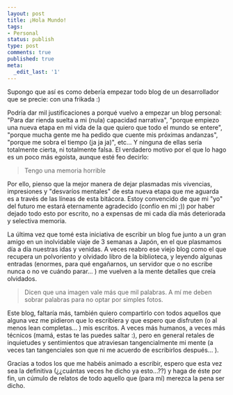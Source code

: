 ```yaml
---
layout: post
title: ¡Hola Mundo!
tags:
- Personal
status: publish
type: post
comments: true
published: true
meta:
  _edit_last: '1'
---
```

Supongo que así es como debería empezar todo blog de un desarrollador que se precie: con una frikada :)
<!-- more -->

Podría dar mil justificaciones a porqué vuelvo a empezar un blog personal: "Para dar rienda suelta a mi (nula) capacidad narrativa", "porque empiezo una nueva etapa en mi vida de la que quiero que todo el mundo se entere", "porque mucha gente me ha pedido que cuente mis próximas andanzas", "porque me sobra el tiempo (ja ja ja)", etc... Y ninguna de ellas sería totalmente cierta, ni totalmente falsa. El verdadero motivo por el que lo hago es un poco más egoísta, aunque esté feo decirlo:
<blockquote>Tengo una memoria horrible</blockquote>
Por ello, pienso que la mejor manera de dejar plasmadas mis vivencias, impresiones y "desvaríos mentales" de esta nueva etapa que me aguarda es a través de las líneas de esta bitácora. Estoy convencido de que mi "yo" del futuro me estará eternamente agradecido (confío en mi ;)) por haber dejado todo esto por escrito, no a expensas de mi cada día más deteriorada y selectiva memoria.

La última vez que tomé esta iniciativa de escribir un blog fue junto a un gran amigo en un inolvidable viaje de 3 semanas a Japón, en el que plasmamos día a día nuestras idas y venidas. A veces reabro ese viejo blog como el que recupera un polvoriento y olvidado libro de la biblioteca, y leyendo algunas entradas (enormes, para qué engañarnos, un servidor que o no escribe nunca o no ve cuándo parar... ) me vuelven a la mente detalles que creía olvidados.
<blockquote>Dicen que una imagen vale más que mil palabras. A mí me deben sobrar palabras para no optar por simples fotos.</blockquote>
Este blog, faltaría más, también quiero compartirlo con todos aquellos que alguna vez me pidieron que lo escribiera y que espero que disfruten (o al menos lean completas... ) mis escritos. A veces más humanos, a veces más técnicos (mamá, estas te las puedes saltar :), pero en general retales de inquietudes y sentimientos que atraviesan tangencialmente mi mente (a veces tan tangenciales son que ni me acuerdo de escribirlos después... ).

Gracias a todos los que me habéis animado a escribir, espero que esta vez sea la definitiva (¿¿cuántas veces he dicho ya esto...??) y haga de éste por fin, un cúmulo de relatos de todo aquello que (para mí) merezca la pena ser dicho.
